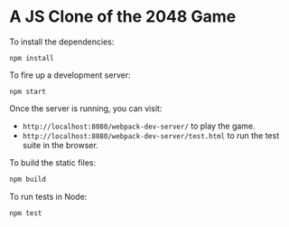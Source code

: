 # A JS Clone of the 2048 Game

To install the dependencies:

```
npm install
```

To fire up a development server:

```
npm start
```

Once the server is running, you can visit:

* `http://localhost:8080/webpack-dev-server/` to play the game.
* `http://localhost:8080/webpack-dev-server/test.html` to run the test suite in the browser.

To build the static files:

```js
npm build
```


To run tests in Node:

```js
npm test
```
